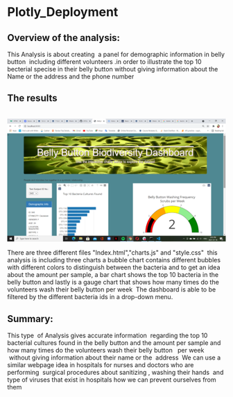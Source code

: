 # Plotly_Deployment


## Overview of the analysis:
This Analysis is about creating  a panel for demographic information in belly button  including different volunteers .in order to illustrate the top 10 becterial specise in their belly button without giving information about the Name or the address and the phone number 


## The results 

  ![](/Resources/Web.png)

There are three different files "Index.html","charts.js" and "style.css"  this analysis is including three charts a bubble chart contains different bubbles with different colors to distinguish between the bacteria and to get an idea about the amount per sample, a bar chart shows the top 10 bacteria in the belly button and lastly is a gauge chart that shows how many times do the volunteers wash their belly button per week  The dashboard is able to be filtered by the different bacteria ids in a drop-down menu.

## Summary:
This type  of Analysis gives accurate information  regarding the top 10 bacterial cultures found in the belly button and the amount per sample and how many times do the volunteers wash their belly button   per week  without giving information about their name or the  address 
We can use a similar webpage idea in hospitals for nurses and doctors who are performing  surgical procedures about sanitizing , washing their hands  and type of viruses that exist in hospitals how we can prevent ourselves from them 
